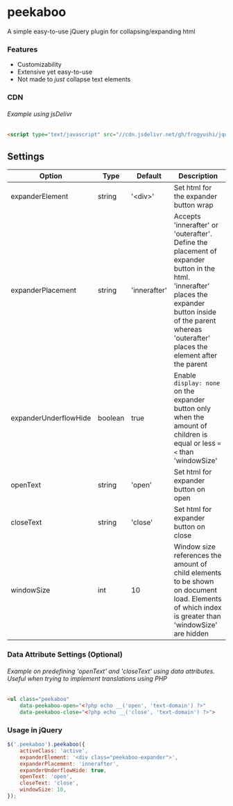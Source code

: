 # peekaboo
A simple easy-to-use jQuery plugin for collapsing/expanding html

### Features

- Customizability
- Extensive yet easy-to-use
- Not made to *just* collapse text elements

### CDN
###### Example using jsDelivr
```html
<script type="text/javascript" src="//cdn.jsdelivr.net/gh/frogyushi/jquery-peekaboo@master/jquery.peekaboo.min.js"></script>
```

## Settings
| Option | Type | Default | Description |
|---|---|---|---|
| expanderElement | string | '\<div\>' | Set html for the expander button wrap |
| expanderPlacement | string | 'innerafter' | Accepts 'innerafter' or 'outerafter'. Define the placement of expander button in the html. 'innerafter' places the expander button inside of the parent whereas 'outerafter' places the element after the parent |
| expanderUnderflowHide | boolean | true | Enable `display: none` on the expander button only when the amount of children is equal or less `=<` than 'windowSize' |
| openText | string | 'open' | Set html for expander button on open |
| closeText | string | 'close' | Set html for expander button on close |
| windowSize | int | 10 | Window size references the amount of child elements to be shown on document load. Elements of which index is greater than 'windowSize' are hidden |                                                |

### Data Attribute Settings (Optional)
###### Example on predefining 'openText' and 'closeText' using data attributes. Useful when trying to implement translations using PHP
```html
<ul class="peekaboo"
    data-peekaboo-open="<?php echo __('open', 'text-domain') ?>"
    data-peekaboo-close="<?php echo __('close', 'text-domain') ?>">
```

### Usage in jQuery
```js
$('.peekaboo').peekaboo({
    activeClass: 'active',
    expanderElement: '<div class="peekaboo-expander">',
    expanderPlacement: 'innerafter',
    expanderUnderflowHide: true,
    openText: 'open',
    closeText: 'close',
    windowSize: 10,
});
```
